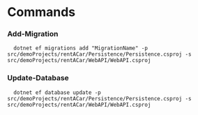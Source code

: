 # Commands

### Add-Migration
      
      dotnet ef migrations add "MigrationName" -p src/demoProjects/rentACar/Persistence/Persistence.csproj -s src/demoProjects/rentACar/WebAPI/WebAPI.csproj

### Update-Database

      dotnet ef database update -p src/demoProjects/rentACar/Persistence/Persistence.csproj -s src/demoProjects/rentACar/WebAPI/WebAPI.csproj
